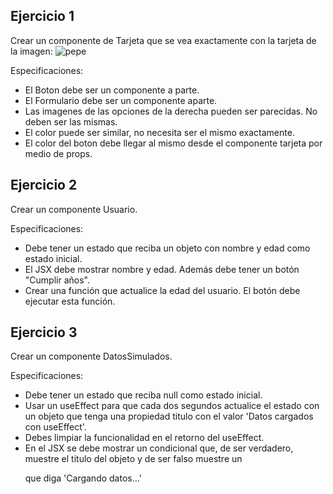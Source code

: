 ## Ejercicio 1

Crear un componente de Tarjeta que se vea exactamente con la tarjeta de la imagen:
<img src="https://i.postimg.cc/vZVrJ2mz/Screenshot-2025-05-17-135804.png" alt="pepe">

Especificaciones:
- El Boton debe ser un componente a parte.
- El Formulario debe ser un componente aparte.
- Las imagenes de las opciones de la derecha pueden ser parecidas. No deben ser las mismas.
- El color puede ser similar, no necesita ser el mismo exactamente.
- El color del boton debe llegar al mismo desde el componente tarjeta por medio de props.


## Ejercicio 2
Crear un componente Usuario.

Especificaciones:
- Debe tener un estado que reciba un objeto con nombre y edad como estado inicial.
- El JSX debe mostrar nombre y edad. Además debe tener un botón "Cumplir años".
- Crear una función que actualice la edad del usuario. El botón debe ejecutar esta función.

## Ejercicio 3
Crear un componente DatosSimulados.

Especificaciones:
- Debe tener un estado que reciba null como estado inicial.
- Usar un useEffect para que cada dos segundos actualice el estado con un objeto
que tenga una propiedad titulo con el valor 'Datos cargados con useEffect'.
- Debes limpiar la funcionalidad en el retorno del useEffect.
- En el JSX se debe mostrar un condicional que, de ser verdadero, muestre el titulo del
objeto y de ser falso muestre un <p> que diga 'Cargando datos...'
